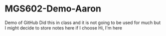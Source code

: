 # MGS602-Demo-Aaron
Demo of GitHub
Did this in class and it is not going to be used for much but I might decide to store notes here if I choose
Hi, I'm here 
